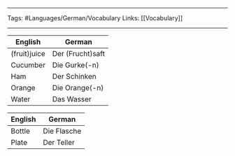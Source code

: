 ___
Tags: #Languages/German/Vocabulary
 Links: [[Vocabulary]]
___
English | German
------------ | ------------
(fruit)juice | Der (Frucht)saft
Cucumber | Die Gurke(-n)
Ham | Der Schinken
Orange | Die Orange(-n)
Water | Das Wasser

English | German
------------ | ------------
Bottle | Die Flasche
Plate | Der Teller
